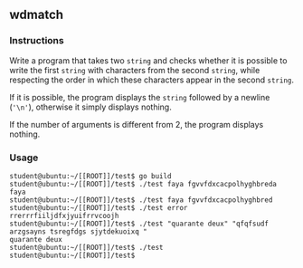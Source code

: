 ## wdmatch

### Instructions

Write a program that takes two `string` and checks whether it is possible to write the first `string` with characters from the second `string`, while respecting the order in which these characters appear in the second `string`.

If it is possible, the program displays the `string` followed by a newline (`'\n'`), otherwise it simply displays nothing.

If the number of arguments is different from 2, the program displays nothing.

### Usage

```console
student@ubuntu:~/[[ROOT]]/test$ go build
student@ubuntu:~/[[ROOT]]/test$ ./test faya fgvvfdxcacpolhyghbreda
faya
student@ubuntu:~/[[ROOT]]/test$ ./test faya fgvvfdxcacpolhyghbred
student@ubuntu:~/[[ROOT]]/test$ ./test error rrerrrfiiljdfxjyuifrrvcoojh
student@ubuntu:~/[[ROOT]]/test$ ./test "quarante deux" "qfqfsudf arzgsayns tsregfdgs sjytdekuoixq "
quarante deux
student@ubuntu:~/[[ROOT]]/test$ ./test
student@ubuntu:~/[[ROOT]]/test$
```
